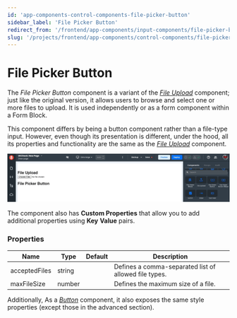 ```yaml
---
id: 'app-components-control-components-file-picker-button'
sidebar_label: 'File Picker Button'
redirect_from: '/frontend/app-components/input-components/file-picker-button'
slug: '/projects/frontend/app-components/control-components/file-picker-button'
---
```


# File Picker Button

The _File Picker Button_ component is a variant of the [_File Upload_](/projects/frontend/app-components/control-components/file-upload) component; just like the original version, it allows users to browse and select one or more files to upload. It is used independently or as a form component within a Form Block.

This component differs by being a button component rather than a file-type input. However, even though its presentation is different, under the hood, all its properties and functionality are the same as the [_File Upload_](/projects/frontend/app-components/control-components/file-upload) component.

![File Picker Button](./_images/pickerbutton.gif)

The component also has **Custom Properties** that allow you to add additional properties using **Key** **Value** pairs.

### Properties

<table>
<thead>
<tr><th>Name</th><th>Type</th><th>Default</th><th>Description</th></tr>
</thead>
<tbody>
<tr><td>acceptedFiles</td><td>string</td><td></td><td>Defines a comma-separated list of allowed file types.</td></tr>
<tr><td>maxFileSize</td><td>number</td><td></td><td>Defines the maximum size of a file.</td></tr>
</tbody>
</table>

Additionally, As a [_Button_](/projects/frontend/app-components/control-components/button) component, it also exposes the same style properties (except those in the advanced section).


